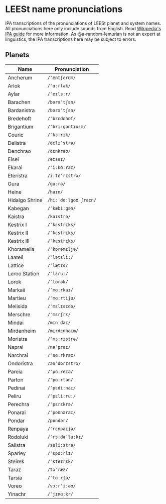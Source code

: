 # LEESt name pronunciations

IPA transcriptions of the pronunciations of LEESt planet and system names. All pronunciations here only include sounds from English. Read [Wikipedia's IPA guide](https://en.wikipedia.org/wiki/Help:IPA/English) for more information. As @a-random-lemurian is not an expert at linguistics, the IPA transcriptions here may be subject to errors.

## Planets

| Name | Pronunciation
|---|---|
| Ancherum | `/ˈæntʃɛrʊm/`
| Arlok | `/ˈɑːrlək/`
| Aylar | `/ˈeɪlɜːr/`
| Barachen | `/bərəˈtʃɛn/`
| Bardanistra | `/bərəˈtʃɛn/`
| Bredehoft | `/ˈbrɛdɛhɒf/`
| Brigantium | `/ˈbriːɡəntɪuːm/`
| Couric | `/ˈkɜːrɪk/`
| Delistra | `/dɛlɪˈstrə/`
| Denchrao | `/dɛnkraʊ/`
| Eisei | `/eɪseɪ/`
| Ekarai | `/ˈiːkɑːraɪ/`
| Eteristra | `/iːtɛˈrɪstrə/`
| Gura | `/ɡuːrə/`
| Heine | `/haɪn/`
| Hidalgo Shrine | `/hiːˈdɑːlɡoʊ ʃraɪn/`
| Kabegan | `/ˈkæbiːɡən/`
| Kaistra | `/kaɪstrə/`
| Kestrix I | `/ˈkɛstrɪks/`
| Kestrix II | `/ˈkɛstrɪks/`
| Kestrix III | `/ˈkɛstrɪks/`
| Khoramelia | `/ˈkɒrəmɛljə/`
| Laateli | `/ˈlətɛliː/`
| Lattice | `/ˈlætɪs/`
| Leroo Station | `/ˈlɛruː/`
| Lorok | `/ˈlɒrək/`
| Markaii | `/ˈmɑːrkaɪ/`
| Martieu | `/ˈmɑːrtiju/`
| Melisida | `/ˈmɛlɪsɪdə/`
| Merschre | `/ˈmɛrʃrɛ/`
| Mindai | `/mɪnˈdaɪ/`
| Mirdenheim | `/mɪrdɛnhaɪm/`
| Moristra | `/ˈmɔːrɪstrə/`
| Naprai | `/nəˈpraɪ/`
| Narchrai | `/ˈnɑːrkraɪ/`
| Ondoristra | `/ənˈdɒrɪstrə/`
| Pareia | `/ˈpɑːreɪə/`
| Parton | `/ˈpɑːrtən/`
| Pedinai | `/ˈpɛdiːnaɪ/`
| Peliru | `/ˈpɛliːruː/`
| Perechra | `/ˈpɛrɛkrə/`
| Ponarai | `/ˈpoʊnəraɪ/`
| Pondar | `/pɒndər/`
| Renpaya | `/ˈrɛnpaɪjə/`
| Rodoluki | `/ˈrɔːdəˈluːkɪ/`
| Salistra | `/sæliːstrə/`
| Sparley | `/ˈspɑːrlɪ/`
| Steirek | `/ˈsteɪrɛk/`
| Taraz | `/təˈræz/`
| Tarsia | `/ˈtɑːrʃə/`
| Voreo | `/vɔːrˈiːəʊ/`
| Yinachr | `/ˈjɪnɑːkr/`
